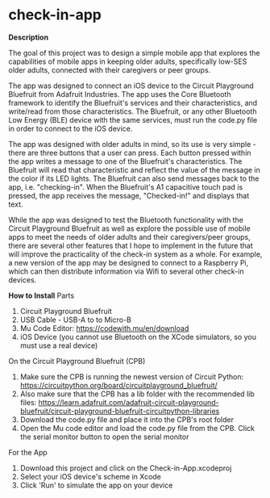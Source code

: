 # check-in-app
**Description**

The goal of this project was to design a simple mobile app that explores the capabilities of mobile apps in keeping older adults, specifically low-SES older adults, connected with their caregivers or peer groups.

The app was designed to connect an iOS device to the Circuit Playground Bluefruit from Adafruit Industries. The app uses the Core Bluetooth framework to identify the Bluefruit's services and their characteristics, and write/read from those characteristics. The Bluefruit, or any other Bluetooth Low Energy (BLE) device with the same services, must run the code.py file in order to connect to the iOS device.

The app was designed with older adults in mind, so its use is very simple - there are three buttons that a user can press. Each button pressed within the app writes a message to one of the Bluefruit's characteristics. The Bluefruit will read that characteristic and reflect the value of the message in the color if its LED lights. The Bluefruit can also send messages back to the app, i.e. "checking-in". When the Bluefruit's A1 capacitive touch pad is pressed, the app receives the message, "Checked-in!" and displays that text.

While the app was designed to test the Bluetooth functionality with the Circuit Playground Bluefruit as well as explore the possible use of mobile apps to meet the needs of older adults and their caregivers/peer groups, there are several other features that I hope to implement in the future that will improve the practicality of the check-in system as a whole. For example, a new version of the app may be designed to connect to a Raspberry Pi, which can then distribute information via Wifi to several other check-in devices.

**How to Install**
Parts
1. Circuit Playground Bluefruit
2. USB Cable - USB-A to to Micro-B
3. Mu Code Editor: https://codewith.mu/en/download
4. iOS Device (you cannot use Bluetooth on the XCode simulators, so you must use a real device)


On the Circuit Playground Bluefruit (CPB)
1. Make sure the CPB is running the newest version of Circuit Python: https://circuitpython.org/board/circuitplayground_bluefruit/
2. Also make sure that the CPB has a lib folder with the recommended lib files: https://learn.adafruit.com/adafruit-circuit-playground-bluefruit/circuit-playground-bluefruit-circuitpython-libraries
3. Download the code.py file and place it into the CPB's root folder
4. Open the Mu code editor and load the code.py file from the CPB. Click the serial monitor button to open the serial monitor

For the App
1. Download this project and click on the Check-in-App.xcodeproj
2. Select your iOS device's scheme in Xcode
3. Click 'Run' to simulate the app on your device
